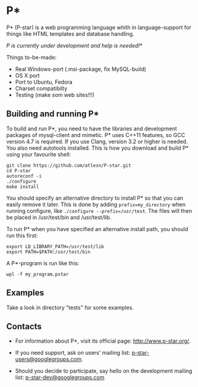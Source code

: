P*
==

P* (P-star) is a web programming language whith in language-support for
things like HTML templates and database handling.

**P* is currently under development and help is needed!**

Things to-be-made:
*   Real Windows-port (.msi-package, fix MySQL-build)
*   OS X port
*   Port to Ubuntu, Fedora
*   Charset compatibilty
*   Testing (make som web sites!!!)


Building and running P*
-----------------------

To build and run P*, you need to have the libraries and development
packages of mysql-client and mimetic.  P* uses C++11 features, so GCC
version 4.7 is required.  If you use Clang, version 3.2 or higher is
needed.  You also need autotools installed.  This is how you download
and build P* using your favourite shell:

    git clone https://github.com/atlesn/P-star.git
    cd P-star
    autoreconf -i
    ./configure
    make install

You should specify an alternative directory to install P* so that you can
easily remove it later.  This is done by adding `prefix=my_directory` when
running configure, like `./configure --prefix=/usr/test`.  The files will
then be placed in /usr/test/bin and /usr/test/lib.

To run P* when you have specified an alternative install path, you should
run this first:

    export LD_LIBRARY_PATH=/usr/test/lib
    export PATH=$PATH:/usr/test/bin

A P*-program is run like this:

    wpl -f my_program.pstar


Examples
--------

Take a look in directory "tests" for some examples.


Contacts
--------

*   For information about P*, visit its official page: http://www.p-star.org/.

*   If you need support, ask on users' mailing list:
    p-star-users@googlegroups.com.

*   Should you decide to participate, say hello on the development mailing
    list: p-star-dev@googlegroups.com

